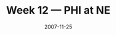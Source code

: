 ---
layout: game
title: Week 12 — PHI at NE
season: 2007
game_id: 2007_12_PHI_NE
week: 12
date: 2007-11-25
home_team: NE
away_team: PHI
final_home: 31
final_away: 28
pbp_url: /assets/data/pbp/2007/2007_12_PHI_NE.csv.gz
---